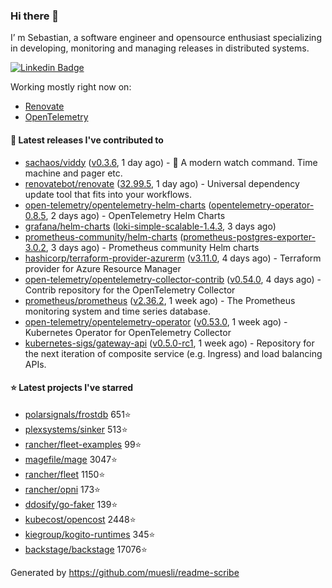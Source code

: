 ### Hi there 👋

I’ m Sebastian, a software engineer and opensource enthusiast specializing in developing, monitoring and managing releases in distributed systems.

[![Linkedin Badge](https://img.shields.io/badge/-LinkedIn-blue?style=flat&logo=Linkedin&logoColor=white&link=https://www.linkedin.com/in/sebastian-poxhofer/)](https://www.linkedin.com/in/sebastian-poxhofer/)

Working mostly right now on:
- [Renovate](https://github.com/renovatebot/renovate)
- [OpenTelemetry](https://github.com/open-telemetry)



#### 🚀 Latest releases I've contributed to

- [sachaos/viddy](https://github.com/sachaos/viddy) ([v0.3.6](https://github.com/sachaos/viddy/releases/tag/v0.3.6), 1 day ago) - 👀 A modern watch command. Time machine and pager etc.
- [renovatebot/renovate](https://github.com/renovatebot/renovate) ([32.99.5](https://github.com/renovatebot/renovate/releases/tag/32.99.5), 1 day ago) - Universal dependency update tool that fits into your workflows.
- [open-telemetry/opentelemetry-helm-charts](https://github.com/open-telemetry/opentelemetry-helm-charts) ([opentelemetry-operator-0.8.5](https://github.com/open-telemetry/opentelemetry-helm-charts/releases/tag/opentelemetry-operator-0.8.5), 2 days ago) - OpenTelemetry Helm Charts
- [grafana/helm-charts](https://github.com/grafana/helm-charts) ([loki-simple-scalable-1.4.3](https://github.com/grafana/helm-charts/releases/tag/loki-simple-scalable-1.4.3), 3 days ago)
- [prometheus-community/helm-charts](https://github.com/prometheus-community/helm-charts) ([prometheus-postgres-exporter-3.0.2](https://github.com/prometheus-community/helm-charts/releases/tag/prometheus-postgres-exporter-3.0.2), 3 days ago) - Prometheus community Helm charts
- [hashicorp/terraform-provider-azurerm](https://github.com/hashicorp/terraform-provider-azurerm) ([v3.11.0](https://github.com/hashicorp/terraform-provider-azurerm/releases/tag/v3.11.0), 4 days ago) - Terraform provider for Azure Resource Manager
- [open-telemetry/opentelemetry-collector-contrib](https://github.com/open-telemetry/opentelemetry-collector-contrib) ([v0.54.0](https://github.com/open-telemetry/opentelemetry-collector-contrib/releases/tag/v0.54.0), 4 days ago) - Contrib repository for the OpenTelemetry Collector
- [prometheus/prometheus](https://github.com/prometheus/prometheus) ([v2.36.2](https://github.com/prometheus/prometheus/releases/tag/v2.36.2), 1 week ago) - The Prometheus monitoring system and time series database.
- [open-telemetry/opentelemetry-operator](https://github.com/open-telemetry/opentelemetry-operator) ([v0.53.0](https://github.com/open-telemetry/opentelemetry-operator/releases/tag/v0.53.0), 1 week ago) - Kubernetes Operator for OpenTelemetry Collector
- [kubernetes-sigs/gateway-api](https://github.com/kubernetes-sigs/gateway-api) ([v0.5.0-rc1](https://github.com/kubernetes-sigs/gateway-api/releases/tag/v0.5.0-rc1), 1 week ago) - Repository for the next iteration of composite service (e.g. Ingress) and load balancing APIs.

#### ⭐ Latest projects I've starred

- [polarsignals/frostdb](https://github.com/polarsignals/frostdb) 651⭐
- [plexsystems/sinker](https://github.com/plexsystems/sinker) 513⭐
- [rancher/fleet-examples](https://github.com/rancher/fleet-examples) 99⭐
- [magefile/mage](https://github.com/magefile/mage) 3047⭐
- [rancher/fleet](https://github.com/rancher/fleet) 1150⭐
- [rancher/opni](https://github.com/rancher/opni) 173⭐
- [ddosify/go-faker](https://github.com/ddosify/go-faker) 139⭐
- [kubecost/opencost](https://github.com/kubecost/opencost) 2448⭐
- [kiegroup/kogito-runtimes](https://github.com/kiegroup/kogito-runtimes) 345⭐
- [backstage/backstage](https://github.com/backstage/backstage) 17076⭐



Generated by https://github.com/muesli/readme-scribe
